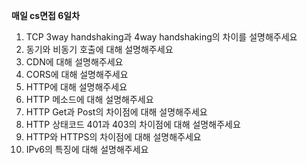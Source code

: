 **매일 cs면접 6일차**
1. TCP 3way handshaking과 4way handshaking의 차이를 설명해주세요
2. 동기와 비동기 호출에 대해 설명해주세요
3. CDN에 대해 설명해주세요
4. CORS에 대해 설명해주세요
5. HTTP에 대해 설명해주세요
6. HTTP 메소드에 대해 설명해주세요
7. HTTP Get과 Post의 차이점에 대해 설명해주세요
8. HTTP 상태코드 401과 403의 차이점에 대해 설명해주세요
9. HTTP와 HTTPS의 차이점에 대해 설명해주세요
10. IPv6의 특징에 대해 설명해주세요
